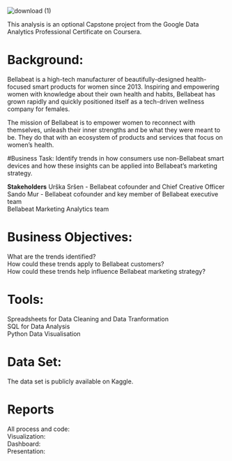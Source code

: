 ![download (1)](https://user-images.githubusercontent.com/66830501/178843675-83a637ab-c5ca-4e2d-85a1-2f5d85e7cef3.jpeg)


This analysis is an optional Capstone project from the Google Data Analytics Professional Certificate on Coursera.

# Background:
Bellabeat is a high-tech manufacturer of beautifully-designed health-focused smart products for women since 2013. Inspiring and empowering women with knowledge about their own health and habits, Bellabeat has grown rapidly and quickly positioned itself as a tech-driven wellness company for females.

The mission of Bellabeat is to empower women to reconnect with themselves, unleash their inner strengths and be what they were meant to be. They do that with an ecosystem of products and services that focus on women’s health. 

#Business Task:
Identify trends in how consumers use non-Bellabeat smart devices and how these insights can be applied into Bellabeat’s marketing strategy.

**Stakeholders**
Urška Sršen - Bellabeat cofounder and Chief Creative Officer<br/>
Sando Mur - Bellabeat cofounder and key member of Bellabeat executive team<br/>
Bellabeat Marketing Analytics team


# Business Objectives:
What are the trends identified?<br/>
How could these trends apply to Bellabeat customers?<br/>
How could these trends help influence Bellabeat marketing strategy?

# Tools:
Spreadsheets for Data Cleaning and Data Tranformation<br/>
SQL for Data Analysis<br/>
Python Data Visualisation 

# Data Set:
The data set is publicly available on Kaggle.

# Reports
All process and code: <br/>
Visualization:<br/>
Dashboard:<br/>
Presentation:<br/>
